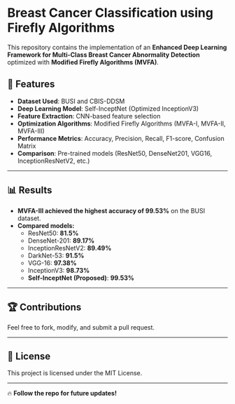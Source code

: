 # Breast Cancer Classification using Firefly Algorithms

This repository contains the implementation of an **Enhanced Deep Learning Framework for Multi-Class Breast Cancer Abnormality Detection** optimized with **Modified Firefly Algorithms (MVFA)**. 

## 🚀 Features
- **Dataset Used**: BUSI and CBIS-DDSM
- **Deep Learning Model**: Self-InceptNet (Optimized InceptionV3)
- **Feature Extraction**: CNN-based feature selection
- **Optimization Algorithms**: Modified Firefly Algorithms (MVFA-I, MVFA-II, MVFA-III)
- **Performance Metrics**: Accuracy, Precision, Recall, F1-score, Confusion Matrix
- **Comparison**: Pre-trained models (ResNet50, DenseNet201, VGG16, InceptionResNetV2, etc.)

---

## 📊 Results
- **MVFA-III achieved the highest accuracy of 99.53%** on the BUSI dataset.
- **Compared models:**
  - ResNet50: **81.5%**
  - DenseNet-201: **89.17%**
  - InceptionResNetV2: **89.49%**
  - DarkNet-53: **91.5%**
  - VGG-16: **97.38%**
  - InceptionV3: **98.73%**
  - **Self-InceptNet (Proposed)**: **99.53%**

---

## 🏆 Contributions
Feel free to fork, modify, and submit a pull request.

---

## 📜 License
This project is licensed under the MIT License.

---

🔥 **Follow the repo for future updates!**
